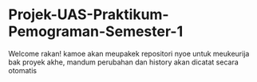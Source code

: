 # Projek-UAS-Praktikum-Pemograman-Semester-1
Welcome rakan! kamoe akan meupakek repositori nyoe untuk meukeurija bak proyek akhe, mandum perubahan dan history akan dicatat secara otomatis
